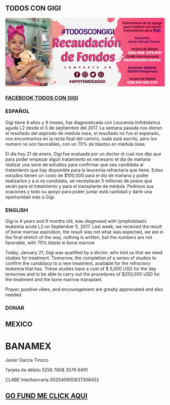 ## TODOS CON GIGI

![Image](imagenGigi1.jpg)

### [FACEBOOK TODOS CON GIGI](https://www.facebook.com/TodosConGigi)

### ESPAÑOL

Gigi tiene 4 años y 9 meses, fue diagnosticada con Leucemia linfoblástica aguda L2 desde el 5 de septiembre del 2017.  La semana pasada nos dieron el resultado del aspirado de médula ósea, el resultado no fue el esperado, nos encontramos en la recta final del camino, nada está escrito, pero los numero no son favorables, con un 70% de blastos en médula ósea.

El día hoy 21 de enero, Gigi fue evaluada por un doctor el cual nos dijo que para poder empezar algún tratamiento es necesario el día de mañana realizar una serie de estudios para confirmar que sea candidata al tratamiento que hay disponible para la leucemia refractaria que tiene. 
Estos estudios tienen un costo de $100,000 para el día de mañana y poder realizarlos y a si es candidata, se necesitarán 5 millones de pesos que serán para el tratamiento y para el transplante de médula. 
Pedimos sus oraciones y todo su apoyo para poder juntar está cantidad y darle una oportunidad más a Gigi.

### ENGLISH

Gigi is 4 years and 9 months old, was diagnosed with lymphoblastic leukemia acute L2 on September 5, 2017. Last week, we received the result of bone marrow aspiration, the result was not what was expected, we are in the final stretch of the way, nothing is written, but the numbers are not favorable, with 70% blasts in bone marrow.

Today, January 21, Gigi was qualified by a doctor, who told us that we need studies for treatment. Tomorrow, the completion of a series of studies to confirm the candidacy to a new treatment, available for the refractory leukemia that has.
These studies have a cost of $ 5,000 USD for the day tomorrow and to be able to carry out the procedures of $250,000 USD for the treatment and the bone marrow transplant.

Prayer, positive vibes, and encouragement are greatly appreciated and also needed.

### DONAR

## MEXICO

# BANAMEX
Javier García Tinoco

Tarjeta de débito
5256 7808 3576 6491

CLABE Interbancaria
002540900837308452

## [GO FUND ME CLICK AQUI](https://www.gofundme.com/kdz4ue-todos-con-gigi)



